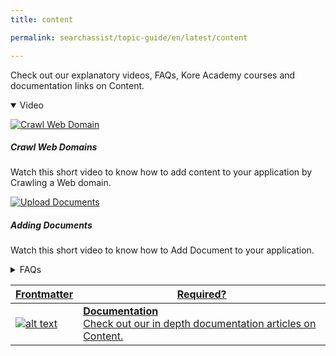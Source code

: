 ```yaml
---
title: content

permalink: searchassist/topic-guide/en/latest/content

---
```

<!--#### Topic Guide 
###### Content-->


 Check out our explanatory videos, FAQs, Kore Academy courses and documentation links on Content.

  <details open>
 <summary>Video
 </summary>

  <details-video>
    
  [![Crawl Web Domain ](images/VideoCoverImage.png)](https://player.vimeo.com/video/751565216?h=aef213c599&amp)

 ##### Crawl Web Domains
Watch this short video to know how to add content to your application by Crawling a Web domain.

  </details-video>
    
  <details-video>
    
  [![Upload Documents ](images/VideoCoverImage.png)](https://player.vimeo.com/video/751565146?h=9a613aa849&badge=0&autopause=0&player_id=0&app_id=58479/embed)

 ##### Adding Documents
Watch this short video to know how to Add Document to your application.

  </details-video>
 
</details>

<details>
  <summary>FAQs
  </summary>

  <a class="doc-link" target="_blank" href="https://docs.kore.ai/searchassist/concepts/managing-content/crawling-web-pages/">
 
  How to add content from your website by crawling?

</a>

 <a class="doc-link" target="_blank" href="https://docs.kore.ai/searchassist/concepts/managing-content/crawling-web-pages/">
 
   How to schedule Auto-Crawl for your website?

</a>
 
  
<a class="doc-link" target="_blank" href="https://docs.kore.ai/searchassist/concepts/managing-content/crawling-web-pages/">

  How to upload files as content to your Application?

</a>
  


</details>

<a class="doc-link" target="_blank" href="https://docs.kore.ai/searchassist/concepts/managing-content/introduction-to-content-sources/">
 

| Frontmatter | Required? |
|-------------|-------------|
| ![alt text](SA_Documentation.svg "Title") | **Documentation**  <br /> Check out our in depth documentation articles on Content. | 


</a>
